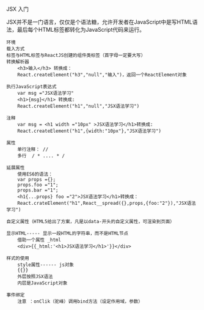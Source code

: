 JSX 入门

JSX并不是一门语言，仅仅是个语法糖，允许开发者在JavaScript中是写HTML语法，最后每个HTML标签都转化为JavaScript代码来运行。

    环境
    载入方式
    标签与HTML标签与ReactJS创建的组件类标签（首字母一定要大写） 
    转换解析器
        <h3>输入</h3> 转换成：
        React.createElement("h3","null","输入")，返回一个ReactElement对象

    执行JavaScript表达式
        var msg ="JSX语法学习"
        <h1>{msg}</h1> 转换成:
        React.createElement("h1","null","JSX语法学习")

    注释
        var msg = <h1 width ="10px" >JSX语法学习</h1>转换成:
        React.createElement("h1",{width:"10px"},"JSX语法学习")

    属性
        单行注释： //
        多行  / * .... * /

    延展属性 
        使用ES6的语法：
        var props ={};
        props.foo ="1";
        props.bar ="1";
        <h1{...props} foo ="2">JSX语法学习</h1>转换成：
        React.crateElement("h1",React__spread({},props,{foo:"2"}),"JSX语法学习")

    自定义属性（HTML5给出了方案，凡是以data-开头的自定义属性，可渲染到页面）

    显示HTML----- 显示一段HTML的字符串，而不是HTML节点
        借助一个属性 _html
        <div>{{_html:'<h1>JSX语法学习</h1>'}}</div>

    样式的使用
        style属性------ js对象
        {{}}
        外层按照JSX语法
        内层是JavaScript对象

    事件绑定
        注意 ：onClik（驼峰）调用bind方法（设定作用域，参数）






